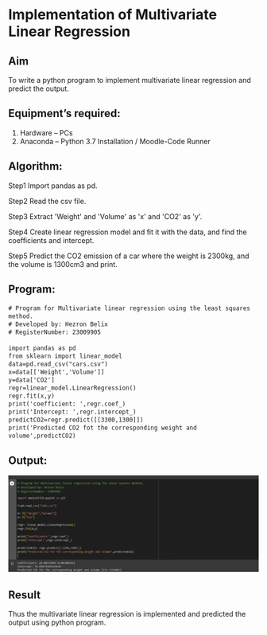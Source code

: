 # Implementation of Multivariate Linear Regression
## Aim
To write a python program to implement multivariate linear regression and predict the output.
## Equipment’s required:
1.	Hardware – PCs
2.	Anaconda – Python 3.7 Installation / Moodle-Code Runner
## Algorithm:
Step1
Import pandas as pd.

Step2
Read the csv file.

Step3
Extract 'Weight' and 'Volume' as 'x' and 'CO2' as 'y'.

Step4
Create linear regression model and fit it with the data, and find the coefficients and intercept.

Step5
Predict the CO2 emission of a car where the weight is 2300kg, and the volume is 1300cm3 and print.

## Program:
```
# Program for Multivariate linear regression using the least squares method.
# Developed by: Hezron Belix
# RegisterNumber: 23009905

import pandas as pd
from sklearn import linear_model
data=pd.read_csv("cars.csv")
x=data[['Weight','Volume']]
y=data['CO2']
regr=linear_model.LinearRegression()
regr.fit(x,y)
print('coefficient: ',regr.coef_)
print('Intercept: ',regr.intercept_)
predictCO2=regr.predict([[3300,1300]])
print('Predicted CO2 fot the corresponding weight and volume',predictCO2)
```
## Output:
![lol](/sdd.png)

## Result
Thus the multivariate linear regression is implemented and predicted the output using python program.